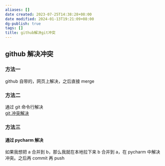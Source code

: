 ```yaml
---
aliases: []
date created: 2023-07-25T14:38:28+08:00
date modified: 2024-01-13T19:21:09+08:00
dg-publish: true
tags: []
title: github解决git冲突
---
```


## github 解决冲突
### 方法一
github 自带的，网页上解决，之后直接 merge
### 方法二
通过 git 命令行解决  
[git 冲突解决](../../git/Git命令操作.md#git%20冲突解决)
### 方法三
#### 通过 pycharm 解决
如果我想把 a 合并到 b，那么我就在本地拉下来 b 合并到 a，在 pycharm 中解决冲突。之后再 commit 再 push